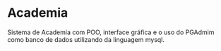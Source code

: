 # Academia
 Sistema de Academia com POO, interface gráfica e o uso do PGAdmim como banco de dados utilizando da linguagem mysql.
